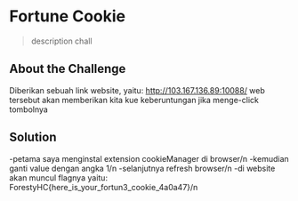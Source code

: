 # Fortune Cookie
> description chall

## About the Challenge
Diberikan sebuah link website, yaitu:
http://103.167.136.89:10088/
web tersebut akan memberikan kita kue keberuntungan jika menge-click tombolnya



## Solution
-petama saya menginstal extension cookieManager di browser/n
-kemudian ganti value dengan angka 1/n
-selanjutnya refresh browser/n
-di website akan muncul flagnya yaitu: ForestyHC{here_is_your_fortun3_cookie_4a0a47}/n

